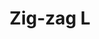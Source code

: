 ---
title: Zig-zag L
date: 
draft: false

# descripcion
description : Anillo de plata 925

materials: Plata 925

color: Plateado

dimensions: 18mm diámetro

code: 05-23-0603

type: "Anillos"

categories: []

price: $2.180,00

price_eftvo: $1.850,00

# Images
# first image will be shown in the product page
images:
  # - image: "images/path_to_image"
  # La ubicacion de las imagenes es imagenes/Anillos/Anillos.Plata/05-23-0603-zigzag-l
  - image: "./images/anillos/plata/05-23-0603.JPG"
---